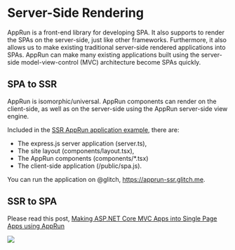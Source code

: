 # Server-Side Rendering


AppRun is a front-end library for developing SPA. It also supports to render the SPAs on the server-side, just like other frameworks. Furthermore, it also allows us to make existing traditional server-side rendered applications into SPAs. AppRun can make many existing applications built using the server-side model-view-control (MVC) architecture become SPAs quickly.

## SPA to SSR

AppRun is isomorphic/universal. AppRun components can render on the client-side, as well as on the server-side using the AppRun server-side view engine.

Included in the [SSR AppRun application example](https://github.com/yysun/apprun-ssr), there are:

* The express.js server application (server.ts),
* The site layout (components/layout.tsx),
* The AppRun components (components/*.tsx)
* The client-side application (/public/spa.js).

You can run the application on @glitch, https://apprun-ssr.glitch.me.


## SSR to SPA

Please read this post, [Making ASP.NET Core MVC Apps into Single Page Apps using AppRun](https://medium.com/@yiyisun/making-asp-net-core-mvc-apps-into-single-page-apps-using-apprun-e1ae4dbc60da)

![](https://cdn-images-1.medium.com/max/1600/1*1ZtgK-R4YDb8P4ahLq60Hg.png)
